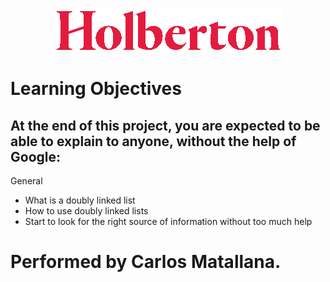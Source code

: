 <p align="center">
    <a href=#><img src="https://raw.githubusercontent.com/jbocane6/logos/main/holberton-logo.png" alt="holberton" /></a></p>


# Learning Objectives
## At the end of this project, you are expected to be able to explain to anyone, without the help of Google:

General
- What is a doubly linked list
- How to use doubly linked lists
- Start to look for the right source of information without too much help
# Performed by Carlos Matallana.